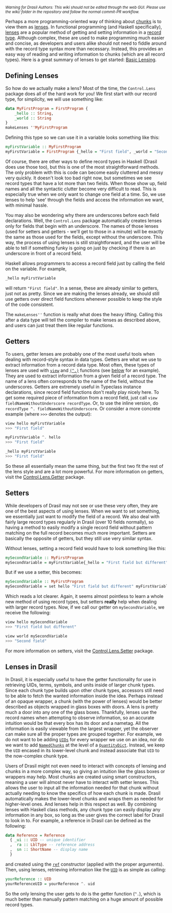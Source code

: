 <small><i>Warning for Drasil Authors: This wiki should not be edited through the web GUI. Please use the wiki/ folder in the repository and follow the normal commit-PR workflow.</i></small>

Perhaps a more programming-oriented way of thinking about [chunks](Chunks) is to view them as [lenses](https://hackage.haskell.org/package/lens). In functional programming (and Haskell specifically), [lenses](https://stackoverflow.com/questions/8307370/functional-lenses) are a popular method of getting and setting information in a [record type](http://learnyouahaskell.com/making-our-own-types-and-typeclasses). Although complex, these are used to make programming much easier and concise, as developers and users alike should not need to fiddle around with the record type syntax more than necessary. Instead, this provides an easy way of reading and writing information to chunks (which are all record types). Here is a great summary of lenses to get started: [Basic Lensing](https://www.schoolofhaskell.com/school/to-infinity-and-beyond/pick-of-the-week/basic-lensing).

## Defining Lenses
So how do we actually make a lens? Most of the time, the `Control.Lens` package does all of the hard work for you! We first start with our record type, for simplicity, we will use something like:
```Haskell
data MyFirstProgram = FirstProgram {
    _hello :: String,
    _world :: String
}
makeLenses ''MyFirstProgram
```
Defining this type so we can use it in a variable looks something like this:
```Haskell
myFirstVariable :: MyFirstProgram
myFirstVariable = FirstProgram {_hello = "First field", _world = "Second field"}
```
Of course, there are other ways to define record types in Haskell (Drasil does use those too), but this is one of the most straightforward methods. The only problem with this is code can become easily cluttered and messy very quickly. It doesn't look too bad right now, but sometimes we see record types that have a lot more than two fields. When those show up, field names and all the syntactic clutter become very difficult to read. This is especially true when we only want to change one field at a time. So, we use lenses to help 'see' through the fields and access the information we want, with minimal hassle.

You may also be wondering why there are underscores before each field declarations. Well, the `Control.Lens` package automatically creates lenses only for fields that begin with an underscore. The names of those lenses (used for setters and getters - we'll get to those in a minute) will be exactly the same as those used for the fields, except without the underscore. This way, the process of using lenses is still straightforward, and the user will be able to tell if something funky is going on just by checking if there is an underscore in front of a record field.

Haskell allows programmers to access a record field just by calling the field on the variable. For example,
```Haskell
_hello myFirstVariable
```
will return `"First field"`. In a sense, these are already similar to getters, just not as pretty. Since we are making the lenses already, we should still use getters over direct field functions whenever possible to keep the style of the code consistent.

The `makeLenses''` function is really what does the heavy lifting. Calling this after a data type will tell the compiler to make lenses as described above, and users can just treat them like regular functions.

## Getters
To users, getter lenses are probably one of the most useful tools when dealing with record-style syntax in data types. Getters are what we use to extract information from a record data type. Most often, these types of lenses are used with [`view`](https://hackage.haskell.org/package/lens-5.0.1/docs/Control-Lens-Getter.html#v:view) and [`(^.)`](https://hackage.haskell.org/package/lens-5.0.1/docs/Control-Lens-Getter.html#v:-94-.) functions (see [below](#lenses-in-drasil) for an example). They are used to extract information from a given field of a record type. The name of a lens often corresponds to the name of the field, without the underscores. Getters are extremely useful in Typeclass instance declarations, since record field functions don't really play nicely here. To get some required piece of information from a record field, just call `view fieldNameWithoutUnderscore recordType`. Or, to use the inline version, do `recordType ^. fieldNameWithoutUnderscore`. Or consider a more concrete example (where `>>>` denotes the output):
```Haskell
view hello myFirstVariable
>>> "First field"

myFirstVariable ^. hello
>>> "First field"

_hello myFirstVariable
>>> "First field"
```
So these all essentially mean the same thing, but the first two fit the rest of the lens style and are a lot more powerful. For more information on getters, visit the [Control.Lens.Getter](https://hackage.haskell.org/package/lens-5.0.1/docs/Control-Lens-Getter.html) package.

## Setters
While developers of Drasil may not see or use these very often, they are one of the best aspects of using lenses. When we want to set something, we essentially just want to modify the field of a record. We also deal with fairly large record types regularly in Drasil (over 10 fields normally), so having a method to easily modify a single record field without pattern matching on the full record becomes much more important. Setters are basically the opposite of getters, but they still use very similar syntax.

Without lenses, setting a record field would have to look something like this:
```Haskell
mySecondVariable :: MyFirstProgram
mySecondVariable = myFirstVariable{_hello = "First field but different"}
```
But if we use a setter, this becomes:
```Haskell
mySecondVariable :: MyFirstProgram
mySecondVariable = set hello "First field but different" myFirstVariable
```
Which reads a lot clearer. Again, it seems almost pointless to learn a whole new method of using record types, but setters **really** help when dealing with larger record types. Now, if we call our getter on `mySecondVariable`, we receive the following:
```Haskell
view hello mySecondVariable
>>> "First field but different"

view world mySecondVariable
>>> "Second field"
```
For more information on setters, visit the [Control.Lens.Setter](https://hackage.haskell.org/package/lens-5.0.1/docs/Control-Lens-Setter.html) package.

## Lenses in Drasil

In Drasil, it is especially useful to have the getter functionality for use in retrieving UIDs, terms, symbols, and units inside of larger chunk types. Since each chunk type builds upon other chunk types, accessors still need to be able to fetch the wanted information inside the idea. Perhaps instead of an opaque wrapper, a chunk (with the power of lenses) would be better described as objects wrapped in glass boxes with doors. A lens is pretty much a door into any one of the glass boxes. Thankfully, lenses use the record names when attempting to observe information, so an accurate intuition would be that every box has its door and a nametag. All the information is easily viewable from the largest wrapper, yet the observer can make sure all the proper types are grouped together. For example, we do not want to be adding [`UIDs`](https://jacquescarette.github.io/Drasil/docs/full/drasil-lang-0.1.60.0/Language-Drasil.html#t:UID) for every wrapper we use on an idea, nor do we want to add [`NamedChunks`](https://jacquescarette.github.io/Drasil/docs/full/drasil-lang-0.1.60.0/Language-Drasil.html#t:NamedChunk) at the level of a [`QuantityDict`](https://jacquescarette.github.io/Drasil/docs/full/drasil-lang-0.1.60.0/Language-Drasil.html#t:QuantityDict). Instead, we keep the `UID` encased in its lower-level chunk and instead associate that `UID` to the now-complex chunk type.

Users of Drasil might not even need to interact with concepts of lensing and chunks in a more complex way, so giving an intuition like the glass boxes or wrappers may help. Most chunks are created using smart constructors, meaning a user will almost never have to interact with setter lenses. This allows the user to input all the information needed for that chunk without actually needing to know the specifics of how each chunk is made. Drasil automatically makes the lower-level chunks and wraps them as needed for higher-level ones. And lenses help in this respect as well. By combining lenses with Haskell class methods, any chunk type can easily display any information in any box, so long as the user gives the correct label for Drasil to look in to. For example, a reference in Drasil can be defined as the following:
```Haskell
data Reference = Reference
  { _ui :: UID -- unique identifier
  ,  ra :: LblType -- reference address
  ,  sn :: ShortName -- display name
  }
```
and created using the [`ref`](https://jacquescarette.github.io/Drasil/docs/full/drasil-lang-0.1.60.0/Language-Drasil.html#v:ref) constructor (applied with the proper arguments). Then, using lenses, retrieving information like the [`UID`](https://jacquescarette.github.io/Drasil/docs/full/drasil-lang-0.1.60.0/Language-Drasil.html#t:UID) is as simple as calling:
```Haskell
yourReference :: UID
yourReferenceUID = yourReference ^. uid
```
So the only lensing the user gets to do is the getter function (`^.`), which is much better than manually pattern matching on a huge amount of possible record types.
